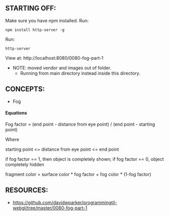 ## STARTING OFF:

Make sure you have npm installed.
Run:
```
npm install http-server -g
```

Run:
```
http-server
```

View at: http://localhost:8080/0080-fog-part-1

* NOTE: moved vendor and images out of folder.
  * Running from main directory instead inside this directory.

## CONCEPTS:

* Fog

#### Equations

Fog factor = (end point - distance from eye point) / (end point - starting point)

Where

starting point <= distance from eye point <= end point

if fog factor == 1, then object is completely shown; if fog factor == 0, object completely hidden

fragment color = surface color * fog factor + fog color * (1-fog factor)

## RESOURCES:

* https://github.com/davidwparker/programmingtil-webgl/tree/master/0080-fog-part-1
